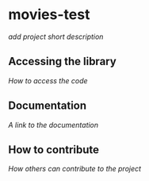 # movies-test

*add project short description*

## Accessing the library

*How to access the code*

## Documentation

*A link to the documentation*

## How to contribute

*How others can contribute to the project*